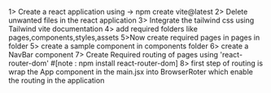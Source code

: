 1> Create a react application using -> npm create vite@latest
2> Delete unwanted files in the react application
3> Integrate the tailwind css using Tailwind vite documentation
4> add required folders like pages,components,styles,assets
5>Now create required pages in pages in folder
5> create a sample component in components folder
6> create a NavBar component
7> Create Required routing of pages using 'react-router-dom' #[note : npm install react-router-dom]
8> first step of routing is wrap the App component in the main.jsx into BrowserRoter which enable the routing in the application
